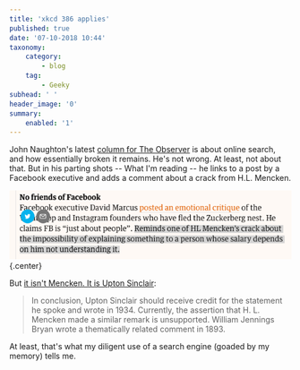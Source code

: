 ```yaml
---
title: 'xkcd 386 applies'
published: true
date: '07-10-2018 10:44'
taxonomy:
    category:
        - blog
    tag:
        - Geeky
subhead: ' '
header_image: '0'
summary:
    enabled: '1'
---
```


John Naughton's latest <a class="u-in-reply-to" href="https://www.theguardian.com/commentisfree/2018/oct/07/bird-brained-computers-stand-in-way-voice-search-revolution-amazon-echo" >column for The Observer</a > is about online search, and how essentially broken it remains. He's not wrong. At least, not about that. But in his parting shots -- What I'm reading -- he links to a post by a Facebook executive and adds a comment about a crack from H.L. Mencken.
 
![](xkcd-386-applies.png){.center}

But [it isn't Mencken. It is Upton Sinclair](https://quoteinvestigator.com/2017/11/30/salary/):

> In conclusion, Upton Sinclair should receive credit for the statement he spoke and wrote in 1934. Currently, the assertion that H. L. Mencken made a similar remark is unsupported. William Jennings Bryan wrote a thematically related comment in 1893.

At least, that's what my diligent use of a search engine (goaded by my memory) tells me. 